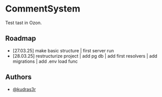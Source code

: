 # CommentSystem

Test tast in Ozon.


## Roadmap

- [27.03.25] make basic structure | first server run
- [28.03.25] restructurize project | add pg db | add first resolvers | add migrations | add .env load func



## Authors

- [@kudras3r](https://www.github.com/kudras3r)


